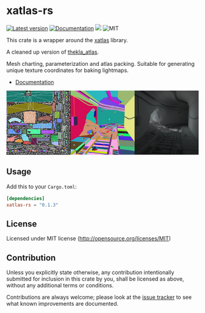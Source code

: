 xatlas-rs
========
[![Latest version](https://img.shields.io/crates/v/xatlas-rs.svg)](https://crates.io/crates/xatlas-rs)
[![Documentation](https://docs.rs/xatlas-rs/badge.svg)](https://docs.rs/xatlas-rs)
[![](https://tokei.rs/b1/github/Jasper-Bekkers/xatlas-rs)](https://github.com/Jasper-Bekkers/xatlas-rs)
![MIT](https://img.shields.io/badge/license-MIT-blue.svg)

This crate is a wrapper around the [xatlas](https://github.com/jpcy/xatlas) library.

A cleaned up version of [thekla_atlas](https://github.com/Thekla/thekla_atlas).

Mesh charting, parameterization and atlas packing. Suitable for generating unique texture coordinates for baking lightmaps.

- [Documentation](https://docs.rs/xatlas-rs)

[![](readme/xatlas.png)](readme/xatlas)

## Usage

Add this to your `Cargo.toml`:

```toml
[dependencies]
xatlas-rs = "0.1.3"
```

## License

Licensed under MIT license (http://opensource.org/licenses/MIT)

## Contribution

Unless you explicitly state otherwise, any contribution intentionally submitted
for inclusion in this crate by you, shall be licensed as above, without any additional terms or conditions.

Contributions are always welcome; please look at the [issue tracker](https://github.com/Jasper-Bekkers/xatlas-rs/issues) to see what known improvements are documented.
